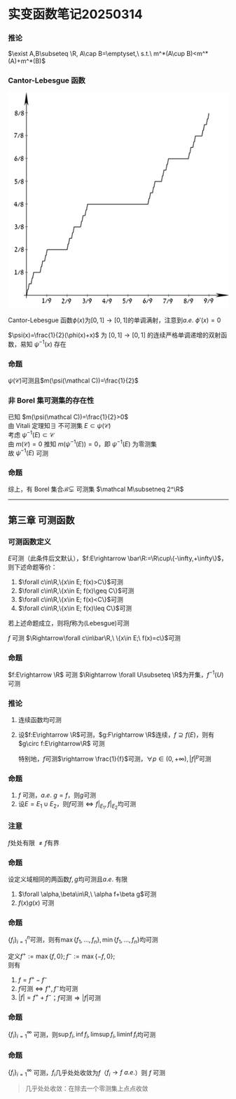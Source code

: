 # 实变函数笔记20250314

### 推论

$\exist A,B\subseteq \R, A\cap B=\emptyset,\ s.t.\ m^*(A\cup B)<m^*(A)+m^*(B)$

### Cantor-Lebesgue 函数

![Cantor-Lebesgue](./CantorEscalier-2.svg)

Cantor-Lebesgue 函数$\phi(x)$为$[0,1]\rightarrow[0,1]$的单调满射，注意到$a.e.\ \phi'(x)=0$

$\psi(x)=\frac{1}{2}(\phi(x)+x)$ 为 $[0,1]\rightarrow[0,1]$ 的连续严格单调递增的双射函数，易知 $\psi^{-1}(x)$ 存在

### 命题

$\psi(\mathcal C)$可测且$m(\psi(\mathcal C))=\frac{1}{2}$

### 非 Borel 集可测集的存在性

已知 $m(\psi(\mathcal C))=\frac{1}{2}>0$  
由 Vitali 定理知$\exists$ 不可测集 $E\subset \psi(\mathcal C)$  
考虑 $\psi^{-1}(E)\subset \mathcal C$  
由 $m(\mathcal C)=0$ 推知 $m(\psi^{-1}(E))=0$，即 $\psi^{-1}(E)$ 为零测集  
故 $\psi^{-1}(E)$ 可测

### 命题

综上，有 Borel 集合$\mathcal B\subsetneq$ 可测集 $\mathcal M\subsetneq 2^\R$

--- 
## 第三章 可测函数

### 可测函数定义

$E$可测（此条件后文默认），$f:E\rightarrow \bar\R:=\R\cup\{-\infty,+\infty\}$，则下述命题等价：

1. $\forall c\in\R,\{x\in E; f(x)>C\}$可测
2. $\forall c\in\R,\{x\in E; f(x)\geq C\}$可测
3. $\forall c\in\R,\{x\in E; f(x)<C\}$可测
4. $\forall c\in\R,\{x\in E; f(x)\leq C\}$可测

若上述命题成立，则将$f$称为(Lebesgue)可测

$f$ 可测 $\Rightarrow\forall c\in\bar\R,\ \{x\in E;\ f(x)=c\}$可测

### 命题

$f:E\rightarrow \R$ 可测 $\Rightarrow \forall U\subseteq \R$为开集，$f^{-1}(U)$可测

### 推论

1. 连续函数均可测
2. 设$f:E\rightarrow \R$可测，$g:F\rightarrow \R$连续，$f\supseteq f(E)$，则有$g\circ f:E\rightarrow\R$ 可测

    特别地，$f$可测$\rightarrow \frac{1}{f}$可测，$\forall p\in (0,+\infty),|f|^p$可测

### 命题

1. $f$ 可测，$a.e.\ g=f$，则$g$可测
2. 设$E=E_1\cup E_2$，则$f$可测$\Leftrightarrow f|_{E_1},f|_{E_2}$均可测

### 注意

$f$处处有限 $\not=f$有界

### 命题

设定义域相同的两函数$f,g$均可测且$a.e.$ 有限

1. $\forall \alpha,\beta\in\R,\ \alpha f+\beta g$可测
2. $f(x)g(x)$ 可测

### 命题

$\{f_i\}_{i=1}^n$可测，则有$\max\{f_1,\dots,f_n\},\min\{f_1,\dots,f_n\}$均可测

定义$f^+:=\max\{f,0\};f^-:=\max\{-f,0\};$  
则有

1. $f=f^+-f^-$
2. $f$可测$\Leftrightarrow f^+,f^-$均可测
3. $|f|=f^++f^-$；$f$可测$\Rightarrow |f|$可测

### 命题

$\{f_i\}_{i=1}^{\infty}$ 可测，则$\sup f_i,\inf f_i,\limsup f_i,\liminf f_i$均可测 

### 命题

$\{f_i\}_{i=1}^{\infty}$ 可测，$f_i$几乎处处收敛为$f$（$f_i\rightarrow f\ a.e.$）则 $f$ 可测

> 几乎处处收敛：在除去一个零测集上点点收敛